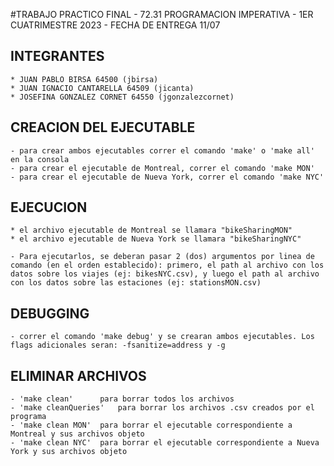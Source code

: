 #TRABAJO PRACTICO FINAL - 72.31 PROGRAMACION IMPERATIVA
	- 1ER CUATRIMESTRE 2023
	- FECHA DE ENTREGA 11/07

## INTEGRANTES
	* JUAN PABLO BIRSA 64500 (jbirsa)
	* JUAN IGNACIO CANTARELLA 64509 (jicanta)
	* JOSEFINA GONZALEZ CORNET 64550 (jgonzalezcornet)

## CREACION DEL EJECUTABLE
	- para crear ambos ejecutables correr el comando 'make' o 'make all' en la consola
	- para crear el ejecutable de Montreal, correr el comando 'make MON'
	- para crear el ejecutable de Nueva York, correr el comando 'make NYC'

## EJECUCION
	* el archivo ejecutable de Montreal se llamara "bikeSharingMON"
	* el archivo ejecutable de Nueva York se llamara "bikeSharingNYC"
	
	- Para ejecutarlos, se deberan pasar 2 (dos) argumentos por linea de comando (en el orden establecido): primero, el path al archivo con los datos sobre los viajes (ej: bikesNYC.csv), y luego el path al archivo con los datos sobre las estaciones (ej: stationsMON.csv)

## DEBUGGING
	- correr el comando 'make debug' y se crearan ambos ejecutables. Los flags adicionales seran: -fsanitize=address y -g

## ELIMINAR ARCHIVOS
	- 'make clean'		para borrar todos los archivos
	- 'make cleanQueries'	para borrar los archivos .csv creados por el programa
	- 'make clean MON'	para borrar el ejecutable correspondiente a Montreal y sus archivos objeto
	- 'make clean NYC' 	para borrar el ejecutable correspondiente a Nueva York y sus archivos objeto

